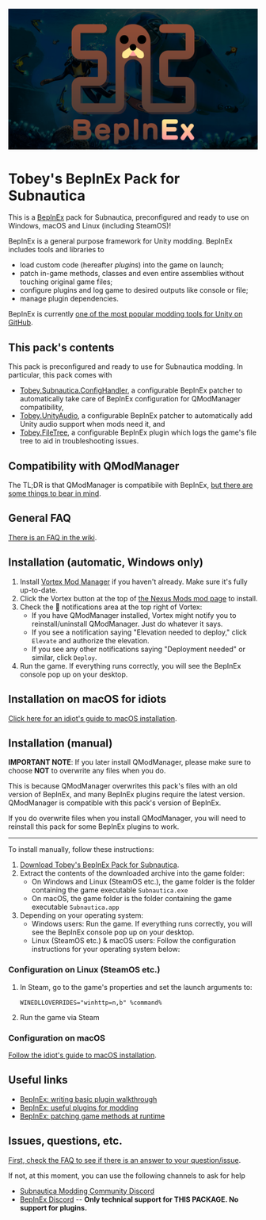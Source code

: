 ![BepInEx logo](assets/logo.png)

# Tobey's BepInEx Pack for Subnautica

This is a [BepInEx](https://github.com/BepInEx/BepInEx) pack for Subnautica, preconfigured and ready to use on Windows, macOS and Linux (including SteamOS)!

BepInEx is a general purpose framework for Unity modding. BepInEx includes tools and libraries to

-   load custom code (hereafter _plugins_) into the game on launch;
-   patch in-game methods, classes and even entire assemblies without touching original game files;
-   configure plugins and log game to desired outputs like console or file;
-   manage plugin dependencies.

BepInEx is currently [one of the most popular modding tools for Unity on GitHub](https://github.com/topics/modding?o=desc&s=stars).

## This pack's contents

This pack is preconfigured and ready to use for Subnautica modding.
In particular, this pack comes with

-   [Tobey.Subnautica.ConfigHandler](https://github.com/toebeann/Tobey.Subnautica.ConfigHandler), a configurable BepInEx patcher to automatically take care of BepInEx configuration for QModManager compatibility,
-   [Tobey.UnityAudio](https://github.com/toebeann/Tobey.UnityAudio), a configurable BepInEx patcher to automatically add Unity audio support when mods need it, and
-   [Tobey.FileTree](https://github.com/toebeann/Tobey.FileTree), a configurable BepInEx plugin which logs the game's file tree to aid in troubleshooting issues.

## Compatibility with QModManager

The TL;DR is that QModManager is compatibile with BepInEx, [but there are some things to bear in mind](https://github.com/toebeann/BepInEx.Subnautica/wiki/Compatibility-with-QModManager).

## General FAQ

[There is an FAQ in the wiki](https://github.com/toebeann/BepInEx.Subnautica/wiki/FAQ).

## Installation (automatic, Windows only)

1. Install [Vortex Mod Manager](https://www.nexusmods.com/about/vortex/) if you haven't already. Make sure it's fully up-to-date.
1. Click the Vortex button at the top of [the Nexus Mods mod page](https://www.nexusmods.com/subnautica/mods/1108) to install.
1. Check the 🔔 notifications area at the top right of Vortex:
    - If you have QModManager installed, Vortex might notify you to reinstall/uninstall QModManager. Just do whatever it says.
    - If you see a notification saying "Elevation needed to deploy," click `Elevate` and authorize the elevation.
    - If you see any other notifications saying "Deployment needed" or similar, click `Deploy`.
1. Run the game. If everything runs correctly, you will see the BepInEx console pop up on your desktop.

## Installation on macOS for idiots

[Click here for an idiot's guide to macOS installation](https://github.com/toebeann/BepInEx.Subnautica/wiki/Idiot's-guide-to-macOS-installation).

## Installation (manual)

**IMPORTANT NOTE**: If you later install QModManager, please make sure to choose **NOT** to overwrite any files when you do.

This is because QModManager overwrites this pack's files with an old version of BepInEx, and many BepInEx plugins require the latest version. QModManager is compatible with this pack's version of BepInEx.

If you do overwrite files when you install QModManager, you will need to reinstall this pack for some BepInEx plugins to work.

---

To install manually, follow these instructions:

1. [Download Tobey's BepInEx Pack for Subnautica](https://github.com/toebeann/BepInEx.Subnautica/releases/latest/download/BepInEx.zip).
1. Extract the contents of the downloaded archive into the game folder:
    - On Windows and Linux (SteamOS etc.), the game folder is the folder containing the game executable `Subnautica.exe`
    - On macOS, the game folder is the folder containing the game executable `Subnautica.app`
1. Depending on your operating system:
    - Windows users: Run the game. If everything runs correctly, you will see the BepInEx console pop up on your desktop.
    - Linux (SteamOS etc.) & macOS users: Follow the configuration instructions for your operating system below:

### Configuration on Linux (SteamOS etc.)

1. In Steam, go to the game's properties and set the launch arguments to:
    ```
    WINEDLLOVERRIDES="winhttp=n,b" %command%
    ```
1. Run the game via Steam

### Configuration on macOS

[Follow the idiot's guide to macOS installation](https://github.com/toebeann/BepInEx.Subnautica/wiki/Idiot's-guide-to-macOS-installation).

## Useful links

-   [BepInEx: writing basic plugin walkthrough](https://docs.bepinex.dev/articles/dev_guide/plugin_tutorial/)
-   [BepInEx: useful plugins for modding](https://docs.bepinex.dev/articles/dev_guide/dev_tools.html)
-   [BepInEx: patching game methods at runtime](https://docs.bepinex.dev/articles/dev_guide/runtime_patching.html)

## Issues, questions, etc.

[First, check the FAQ to see if there is an answer to your question/issue](https://github.com/toebeann/BepInEx.Subnautica/wiki/FAQ).

If not, at this moment, you can use the following channels to ask for help

-   [Subnautica Modding Community Discord](https://discord.gg/UpWuWwq)
-   [BepInEx Discord](https://discord.gg/MpFEDAg) -- **Only technical support for THIS PACKAGE. No support for plugins.**
